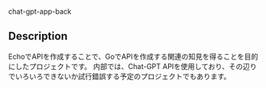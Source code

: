 chat-gpt-app-back

## Description

EchoでAPIを作成することで、GoでAPIを作成する関連の知見を得ることを目的にしたプロジェクトです。
内部では、Chat-GPT APIを使用しており、その辺りでいろいろできないか試行錯誤する予定のプロジェクトでもあります。



